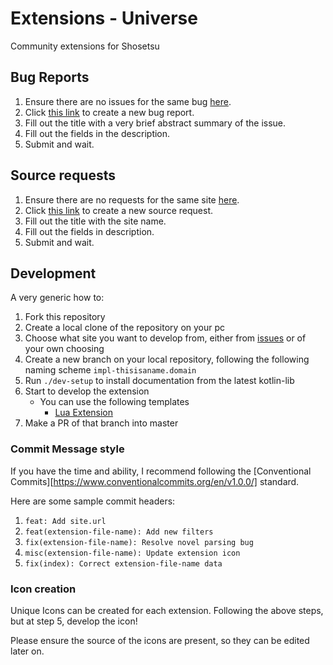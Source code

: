 # Extensions - Universe

Community extensions for Shosetsu

## Bug Reports

1. Ensure there are no issues for the same bug [here][issues].
2. Click [this link][bug-report] to create a new bug report.
3. Fill out the title with a very brief abstract summary of the issue.
4. Fill out the fields in the description.
5. Submit and wait.

## Source requests

1. Ensure there are no requests for the same site [here][issues].
2. Click [this link][source-request] to create a new source request.
3. Fill out the title with the site name.
4. Fill out the fields in description.
5. Submit and wait.

## Development

A very generic how to:

1. Fork this repository
2. Create a local clone of the repository on your pc
3. Choose what site you want to develop from, either from [issues][issues] or
   of your own choosing
4. Create a new branch on your local repository, following the following naming scheme `impl-thisisaname.domain`
5. Run `./dev-setup` to install documentation from the latest kotlin-lib
6. Start to develop the extension
   - You can use the following templates
     - [Lua Extension][lua-template]
7. Make a PR of that branch into master

### Commit Message style

If you have the time and ability, I recommend following the [Conventional Commits][https://www.conventionalcommits.org/en/v1.0.0/] standard.

Here are some sample commit headers:

1. `feat: Add site.url`
2. `feat(extension-file-name): Add new filters`
3. `fix(extension-file-name): Resolve novel parsing bug`
4. `misc(extension-file-name): Update extension icon`
5. `fix(index): Correct extension-file-name data`


### Icon creation

Unique Icons can be created for each extension. 
Following the above steps, but at step 5, develop the icon!

Please ensure the source of the icons are present, so they can be edited later on. 

[lua-template]: https://gitlab.com/shosetsuorg/kotlin-lib/-/raw/main/templates/extension-template.lua
[js-template]:https://gitlab.com/shosetsuorg/kotlin-lib/-/raw/main/templates/extension-template.js
[source-request]: https://gitlab.com/shosetsuorg/extensions/-/issues/new?issuable_template=source_request
[bug-report]: https://gitlab.com/shosetsuorg/extensions/-/issues/new?issuable_template=bug_report
[issues]: https://gitlab.com/shosetsuorg/extensions/-/issues
